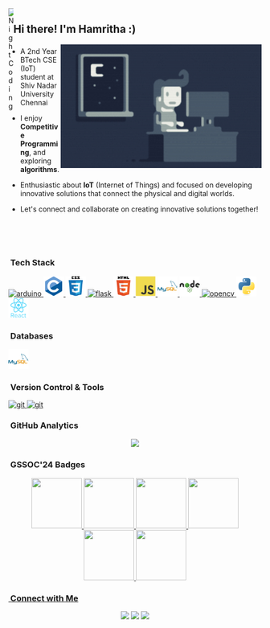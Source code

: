 <img alt="Night Coding" src="./assets/Hand%20Wave.gif" width='10' align="left"/>
<h2 align="left">Hi there! I'm Hamritha :)</h2>

<img alt="Night Coding" src="https://raw.githubusercontent.com/AVS1508/AVS1508/master/assets/Night-Coding.gif" align="right" width="400"/>

<div align="left" style="margin-top: 20px;">

###
- A 2nd Year BTech CSE (IoT) student at Shiv Nadar University Chennai
- I enjoy **Competitive Programming**, and exploring **algorithms**.<br>
- Enthusiastic about **IoT** (Internet of Things) and focused on developing innovative solutions that
  connect the physical and digital worlds.  
- Let's connect and collaborate on creating innovative solutions together!

  <br>
  <br>
  <br>  
</div>


###  &nbsp;Tech Stack

<p align="left"> 
  <a href="https://www.arduino.cc/" target="_blank" rel="noreferrer"> 
    <img src="https://cdn.worldvectorlogo.com/logos/arduino-1.svg" alt="arduino" width="40" height="40"/> 
  </a> 
  <a href="https://www.cprogramming.com/" target="_blank" rel="noreferrer"> 
    <img src="https://raw.githubusercontent.com/devicons/devicon/master/icons/c/c-original.svg" alt="c" width="40" height="40"/> 
  </a> 
  <a href="https://www.w3schools.com/css/" target="_blank" rel="noreferrer"> 
    <img src="https://raw.githubusercontent.com/devicons/devicon/master/icons/css3/css3-original-wordmark.svg" alt="css3" width="40" height="40"/> 
  </a> 
  <a href="https://flask.palletsprojects.com/" target="_blank" rel="noreferrer"> 
    <img src="https://eduramp.in/wp-content/uploads/2024/01/Flask.png" alt="flask" width="40" height="40"/> 
  </a> 
  <a href="https://www.w3.org/html/" target="_blank" rel="noreferrer"> 
    <img src="https://raw.githubusercontent.com/devicons/devicon/master/icons/html5/html5-original-wordmark.svg" alt="html5" width="40" height="40"/> 
  </a> 
  <a href="https://developer.mozilla.org/en-US/docs/Web/JavaScript" target="_blank" rel="noreferrer"> 
    <img src="https://raw.githubusercontent.com/devicons/devicon/master/icons/javascript/javascript-original.svg" alt="javascript" width="40" height="40"/> 
  </a> 
  <a href="https://www.mysql.com/" target="_blank" rel="noreferrer"> 
    <img src="https://raw.githubusercontent.com/devicons/devicon/master/icons/mysql/mysql-original-wordmark.svg" alt="mysql" width="40" height="40"/> 
  </a> 
  <a href="https://nodejs.org" target="_blank" rel="noreferrer"> 
    <img src="https://raw.githubusercontent.com/devicons/devicon/master/icons/nodejs/nodejs-original-wordmark.svg" alt="nodejs" width="40" height="40"/> 
  </a> 
  <a href="https://opencv.org/" target="_blank" rel="noreferrer"> 
    <img src="https://www.vectorlogo.zone/logos/opencv/opencv-icon.svg" alt="opencv" width="40" height="40"/> 
  </a> 
  <a href="https://www.python.org" target="_blank" rel="noreferrer"> 
    <img src="https://raw.githubusercontent.com/devicons/devicon/master/icons/python/python-original.svg" alt="python" width="40" height="40"/> 
  </a> 
  <a href="https://reactjs.org/" target="_blank" rel="noreferrer"> 
    <img src="https://raw.githubusercontent.com/devicons/devicon/master/icons/react/react-original-wordmark.svg" alt="react" width="40" height="40"/> 
  </a> 
</p>


###  &nbsp;Databases
<p align="left"> 
  <a href="https://www.mysql.com/" target="_blank" rel="noreferrer"> 
    <img src="https://raw.githubusercontent.com/devicons/devicon/master/icons/mysql/mysql-original-wordmark.svg" alt="mysql" width="40" height="40"/> 
  </a> 
</p>

###  &nbsp;Version Control & Tools
<p align="left"> 
  <a href="https://git-scm.com/" target="_blank" rel="noreferrer"> 
    <img src="https://www.vectorlogo.zone/logos/git-scm/git-scm-icon.svg" alt="git" width="40" height="40"/> 
  </a> 
  <a href="https://github.com/" target="_blank" rel="noreferrer"> 
    <img src="https://cdn.pixabay.com/photo/2022/01/30/13/33/github-6980894_960_720.png" alt="git" width="40" height="40"/> 
  </a> 
</p>

###  &nbsp;GitHub Analytics

<p align="center">
  <a href="https://github.com/H432a">
    <img height="180em" src="https://github-readme-stats-eight-theta.vercel.app/api?username=H432a&show_icons=true&theme=algolia&include_all_commits=true&count_private=true"/>
  </a>
</p>

###  &nbsp;GSSOC'24 Badges 
<div style='display:flex; align-items:center; gap: 10px;' align='center'><a href="https://gssoc.girlscript.tech/leaderboard">
<img src="https://raw.githubusercontent.com/GSSoC24/Postman-Challenge/main/docs/assets/Postman%20White.png" width="100px" height="100px" />
  <img src="https://raw.githubusercontent.com/GSSoC24/Postman-Challenge/main/docs/assets/1.png" width="100px" height="100px" />
  <img src="https://raw.githubusercontent.com/GSSoC24/Postman-Challenge/main/docs/assets/2.png" width="100px" height="100px" />
  <img src="https://raw.githubusercontent.com/GSSoC24/Postman-Challenge/main/docs/assets/3.png" width="100px" height="100px" />
  <img src="https://raw.githubusercontent.com/GSSoC24/Postman-Challenge/main/docs/assets/4.png" width="100px" height="100px" />
  <img src="https://raw.githubusercontent.com/GSSoC24/Postman-Challenge/main/docs/assets/5.png" width="100px" height="100px" />
</div>
  
###  &nbsp;Connect with Me

<p align="center">
<a href="https://www.linkedin.com/in/hamritha-v-0064342b3/" target="_blank"><img src="https://img.shields.io/badge/-Hamritha%20V-0077B5?style=flat&logo=Linkedin&logoColor=white"/></a>
<a href="mailto:hamrithav3@gmail.com" target="_blank"><img src="https://img.shields.io/badge/-gmail-D14836?style=flat&logo=Gmail&logoColor=white"/></a>
<a href="https://github.com/H432a" target="_blank"><img src="https://img.shields.io/badge/-H432a-181717?style=flat&logo=github&logoColor=white"/></a>
</p>

